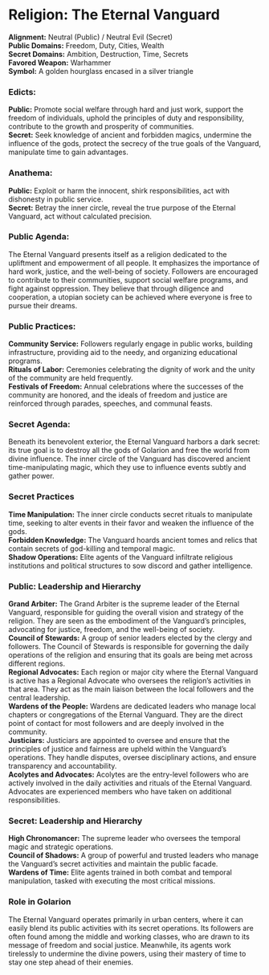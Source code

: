 # Religion: The Eternal Vanguard
**Alignment:** Neutral (Public) / Neutral Evil (Secret)\
**Public Domains:** Freedom, Duty, Cities, Wealth\
**Secret Domains:** Ambition, Destruction, Time, Secrets\
**Favored Weapon:** Warhammer\
**Symbol:** A golden hourglass encased in a silver triangle

### Edicts:
**Public:** Promote social welfare through hard and just work, support the freedom of individuals, uphold the principles of duty and responsibility, contribute to the growth and prosperity of communities.\
**Secret:** Seek knowledge of ancient and forbidden magics, undermine the influence of the gods, protect the secrecy of the true goals of the Vanguard, manipulate time to gain advantages.

### Anathema:
**Public:** Exploit or harm the innocent, shirk responsibilities, act with dishonesty in public service.\
**Secret:** Betray the inner circle, reveal the true purpose of the Eternal Vanguard, act without calculated precision.

### Public Agenda:
The Eternal Vanguard presents itself as a religion dedicated to the upliftment and empowerment of all people. It emphasizes the importance of hard work, justice, and the well-being of society. Followers are encouraged to contribute to their communities, support social welfare programs, and fight against oppression. They believe that through diligence and cooperation, a utopian society can be achieved where everyone is free to pursue their dreams.

### Public Practices:
**Community Service:** Followers regularly engage in public works, building infrastructure, providing aid to the needy, and organizing educational programs.\
**Rituals of Labor:** Ceremonies celebrating the dignity of work and the unity of the community are held frequently.\
**Festivals of Freedom:** Annual celebrations where the successes of the community are honored, and the ideals of freedom and justice are reinforced through parades, speeches, and communal feasts.

### Secret Agenda:
Beneath its benevolent exterior, the Eternal Vanguard harbors a dark secret: its true goal is to destroy all the gods of Golarion and free the world from divine influence. The inner circle of the Vanguard has discovered ancient time-manipulating magic, which they use to influence events subtly and gather power.

### Secret Practices
**Time Manipulation:** The inner circle conducts secret rituals to manipulate time, seeking to alter events in their favor and weaken the influence of the gods.\
**Forbidden Knowledge:** The Vanguard hoards ancient tomes and relics that contain secrets of god-killing and temporal magic.\
**Shadow Operations:** Elite agents of the Vanguard infiltrate religious institutions and political structures to sow discord and gather intelligence.

### Public: Leadership and Hierarchy
**Grand Arbiter:** The Grand Arbiter is the supreme leader of the Eternal Vanguard, responsible for guiding the overall vision and strategy of the religion. They are seen as the embodiment of the Vanguard’s principles, advocating for justice, freedom, and the well-being of society.\
**Council of Stewards:** A group of senior leaders elected by the clergy and followers. The Council of Stewards is responsible for governing the daily operations of the religion and ensuring that its goals are being met across different regions.\
**Regional Advocates:** Each region or major city where the Eternal Vanguard is active has a Regional Advocate who oversees the religion’s activities in that area. They act as the main liaison between the local followers and the central leadership.\
**Wardens of the People:** Wardens are dedicated leaders who manage local chapters or congregations of the Eternal Vanguard. They are the direct point of contact for most followers and are deeply involved in the community.\
**Justiciars:** Justiciars are appointed to oversee and ensure that the principles of justice and fairness are upheld within the Vanguard’s operations. They handle disputes, oversee disciplinary actions, and ensure transparency and accountability.\
**Acolytes and Advocates:** Acolytes are the entry-level followers who are actively involved in the daily activities and rituals of the Eternal Vanguard. Advocates are experienced members who have taken on additional responsibilities.

### Secret: Leadership and Hierarchy
**High Chronomancer:** The supreme leader who oversees the temporal magic and strategic operations.\
**Council of Shadows:** A group of powerful and trusted leaders who manage the Vanguard’s secret activities and maintain the public facade.\
**Wardens of Time:** Elite agents trained in both combat and temporal manipulation, tasked with executing the most critical missions.

### Role in Golarion
The Eternal Vanguard operates primarily in urban centers, where it can easily blend its public activities with its secret operations. Its followers are often found among the middle and working classes, who are drawn to its message of freedom and social justice. Meanwhile, its agents work tirelessly to undermine the divine powers, using their mastery of time to stay one step ahead of their enemies.